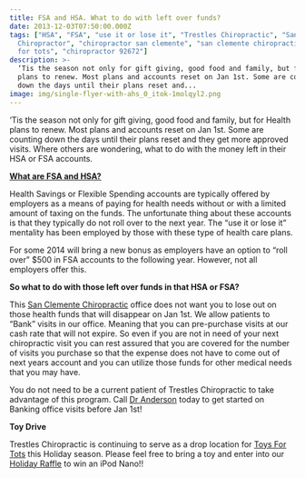 ```yaml
---
title: FSA and HSA. What to do with left over funds?
date: 2013-12-03T07:50:00.000Z
tags: ["HSA", "FSA", "use it or lose it", "Trestles Chiropractic", "San Clemente
  Chiropractor", "chiropractor san clemente", "san clemente chiropractic", "toys
  for tots", "chiropractor 92672"]
description: >-
  ‘Tis the season not only for gift giving, good food and family, but for Health
  plans to renew. Most plans and accounts reset on Jan 1st. Some are counting
  down the days until their plans reset and...
image: img/single-flyer-with-ahs_0_itok-1molqyl2.png
---
```

‘Tis the season not only for gift giving, good food and family, but for Health plans to renew. Most plans and accounts reset on Jan 1st. Some are counting down the days until their plans reset and they get more approved visits. Where others are wondering, what to do with the money left in their HSA or FSA accounts.

**[What are FSA and HSA?](http://blog.healthcheckusa.com/miscellaneous-health-topics/fsa-or-hsa-use-it-or-lose-it/ "WHAT IS HSA")**

Health Savings or Flexible Spending accounts are typically offered by employers as a means of paying for health needs without or with a limited amount of taxing on the funds. The unfortunate thing about these accounts is that they typically do not roll over to the next year. The “use it or lose it” mentality has been employed by those with these type of health care plans.

For some 2014 will bring a new bonus as employers have an option to “roll over” $500 in FSA accounts to the following year. However, not all employers offer this.

**So what to do with those left over funds in that HSA or FSA?**

This[](<>) [San Clemente Chiropractic](../index.html "San Clemente Chiropractic") office does not want you to lose out on those health funds that will disappear on Jan 1st. We allow patients to “Bank” visits in our office. Meaning that you can pre-purchase visits at our cash rate that will not expire. So even if you are not in need of your next chiropractic visit you can rest assured that you are covered for the number of visits you purchase so that the expense does not have to come out of next years account and you can utilize those funds for other medical needs that you may have.

You do not need to be a current patient of Trestles Chiropractic to take advantage of this program. Call[](<>) [Dr Anderson](../meet-doctors.html "Dr Ryan Anderson") today to get started on Banking office visits before Jan 1st!

**Toy Drive**

Trestles Chiropractic is continuing to serve as a drop location for[](<>) [Toys For Tots](can-volunteering-decrease-depression-trestles-chiropractic-thankful-health-pt4.html "toys for tots") this Holiday season. Please feel free to bring a toy and enter into our[](<>) [Holiday Raffle](../raffle.html "Holiday Raffle") to win an iPod Nano!!